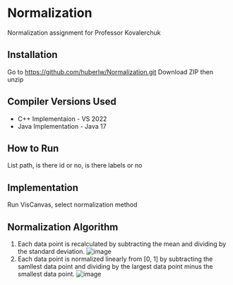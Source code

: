 # Normalization
Normalization assignment for Professor Kovalerchuk
## Installation
Go to https://github.com/huberlw/Normalization.git
Download ZIP then unzip
## Compiler Versions Used
* C++ Implementaion - VS 2022
* Java Implementation - Java 17
## How to Run
List path, is there id or no, is there labels or no
## Implementation
Run VisCanvas, select normalization method
## Normalization Algorithm
1. Each data point is recalculated by subtracting the mean and dividing by the standard deviation.
![image](https://user-images.githubusercontent.com/100527741/155894077-36f217f2-8572-45eb-a898-1ad68c63ee3c.png)
2. Each data point is normalized linearly from [0, 1] by subtracting the samllest data point and dividing by the largest data point minus the smallest data point.
![image](https://user-images.githubusercontent.com/100527741/155894000-67822238-d2da-4d96-bd32-cf060b73287f.png)
